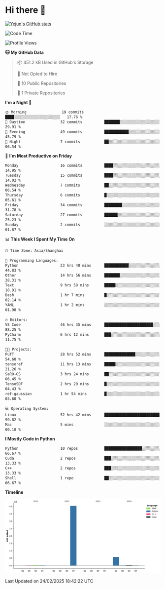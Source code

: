 # Hi there 👋


<!-- <img height="195px" src="https://github-readme-stats.vercel.app/api?username=yejun688&count_private=true&show_icons=true&hide_rank=true&title_color=0969da&bg_color=ffffff00&text_color=57606a&disable_animations=true"><img height="195px" src="https://github-readme-stats.vercel.app/api/top-langs?username=yejun688&layout=compact&title_color=0969da&bg_color=ffffff00&text_color=57606a"> -->

[![Yejun's GitHub stats](https://github-readme-stats.vercel.app/api?username=yejun688)](https://github.com/yejun688/github-readme-stats)

<!---
yejun688/yejun688 is a ✨ special ✨ repository because its `README.md` (this file) appears on your GitHub profile.
You can click the Preview link to take a look at your changes.
--->

<!--START_SECTION:waka-->
![Code Time](http://img.shields.io/badge/Code%20Time-862%20hrs%2028%20mins-blue)

![Profile Views](http://img.shields.io/badge/Profile%20Views-22-blue)

**🐱 My GitHub Data** 

> 📦 451.2 kB Used in GitHub's Storage 
 > 
> 🚫 Not Opted to Hire
 > 
> 📜 10 Public Repositories 
 > 
> 🔑 1 Private Repositories 
 > 
**I'm a Night 🦉** 

```text
🌞 Morning                19 commits          ████░░░░░░░░░░░░░░░░░░░░░   17.76 % 
🌆 Daytime                32 commits          ███████░░░░░░░░░░░░░░░░░░   29.91 % 
🌃 Evening                49 commits          ███████████░░░░░░░░░░░░░░   45.79 % 
🌙 Night                  7 commits           ██░░░░░░░░░░░░░░░░░░░░░░░   06.54 % 
```
📅 **I'm Most Productive on Friday** 

```text
Monday                   16 commits          ████░░░░░░░░░░░░░░░░░░░░░   14.95 % 
Tuesday                  15 commits          ████░░░░░░░░░░░░░░░░░░░░░   14.02 % 
Wednesday                7 commits           ██░░░░░░░░░░░░░░░░░░░░░░░   06.54 % 
Thursday                 6 commits           █░░░░░░░░░░░░░░░░░░░░░░░░   05.61 % 
Friday                   34 commits          ████████░░░░░░░░░░░░░░░░░   31.78 % 
Saturday                 27 commits          ██████░░░░░░░░░░░░░░░░░░░   25.23 % 
Sunday                   2 commits           ░░░░░░░░░░░░░░░░░░░░░░░░░   01.87 % 
```


📊 **This Week I Spent My Time On** 

```text
🕑︎ Time Zone: Asia/Shanghai

💬 Programming Languages: 
Python                   23 hrs 40 mins      ███████████░░░░░░░░░░░░░░   44.83 % 
Other                    14 hrs 56 mins      ███████░░░░░░░░░░░░░░░░░░   28.31 % 
Text                     9 hrs 58 mins       █████░░░░░░░░░░░░░░░░░░░░   18.91 % 
Bash                     1 hr 7 mins         █░░░░░░░░░░░░░░░░░░░░░░░░   02.14 % 
YAML                     1 hr 2 mins         ░░░░░░░░░░░░░░░░░░░░░░░░░   01.98 % 

🔥 Editors: 
VS Code                  46 hrs 35 mins      ██████████████████████░░░   88.25 % 
PyCharm                  6 hrs 12 mins       ███░░░░░░░░░░░░░░░░░░░░░░   11.75 % 

🐱‍💻 Projects: 
PuTT                     28 hrs 52 mins      ██████████████░░░░░░░░░░░   54.68 % 
tensoref                 11 hrs 13 mins      █████░░░░░░░░░░░░░░░░░░░░   21.26 % 
SaRO-GS                  3 hrs 24 mins       ██░░░░░░░░░░░░░░░░░░░░░░░   06.45 % 
TensoSDF                 2 hrs 20 mins       █░░░░░░░░░░░░░░░░░░░░░░░░   04.43 % 
ref-gaussian             1 hr 54 mins        █░░░░░░░░░░░░░░░░░░░░░░░░   03.60 % 

💻 Operating System: 
Linux                    52 hrs 42 mins      █████████████████████████   99.82 % 
Mac                      5 mins              ░░░░░░░░░░░░░░░░░░░░░░░░░   00.18 % 
```

**I Mostly Code in Python** 

```text
Python                   10 repos            █████████████████░░░░░░░░   66.67 % 
Cuda                     2 repos             ███░░░░░░░░░░░░░░░░░░░░░░   13.33 % 
C++                      2 repos             ███░░░░░░░░░░░░░░░░░░░░░░   13.33 % 
Shell                    1 repo              ██░░░░░░░░░░░░░░░░░░░░░░░   06.67 % 
```



**Timeline**

![Lines of Code chart](https://raw.githubusercontent.com/yejun688/yejun688/main/assets/bar_graph.png)


 Last Updated on 24/02/2025 18:42:22 UTC
<!--END_SECTION:waka-->
